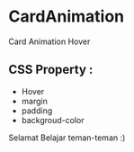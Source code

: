 # CardAnimation
Card Animation Hover

CSS Property :
--------------------------------
* Hover
* margin
* padding
* backgroud-color

Selamat Belajar teman-teman :)

